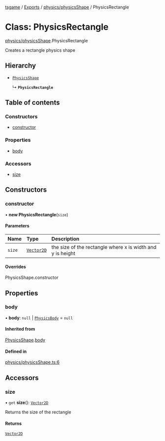 [tsgame](../README.md) / [Exports](../modules.md) / [physics/physicsShape](../modules/physics_physicsShape.md) / PhysicsRectangle

# Class: PhysicsRectangle

[physics/physicsShape](../modules/physics_physicsShape.md).PhysicsRectangle

Creates a rectangle physics shape

## Hierarchy

- [`PhysicsShape`](physics_physicsShape.PhysicsShape.md)

  ↳ **`PhysicsRectangle`**

## Table of contents

### Constructors

- [constructor](physics_physicsShape.PhysicsRectangle.md#constructor)

### Properties

- [body](physics_physicsShape.PhysicsRectangle.md#body)

### Accessors

- [size](physics_physicsShape.PhysicsRectangle.md#size)

## Constructors

### constructor

• **new PhysicsRectangle**(`size`)

#### Parameters

| Name | Type | Description |
| :------ | :------ | :------ |
| `size` | [`Vector2D`](physics_vector2d.Vector2D.md) | the size of the rectangle where x is width and y is height |

#### Overrides

PhysicsShape.constructor

## Properties

### body

• **body**: ``null`` \| [`PhysicsBody`](physics_physicsBody.PhysicsBody.md) = `null`

#### Inherited from

[PhysicsShape](physics_physicsShape.PhysicsShape.md).[body](physics_physicsShape.PhysicsShape.md#body)

#### Defined in

[physics/physicsShape.ts:6](https://github.com/ashleycheung/tsgame/blob/d6f12cc/src/physics/physicsShape.ts#L6)

## Accessors

### size

• `get` **size**(): [`Vector2D`](physics_vector2d.Vector2D.md)

Returns the size of the rectangle

#### Returns

[`Vector2D`](physics_vector2d.Vector2D.md)
